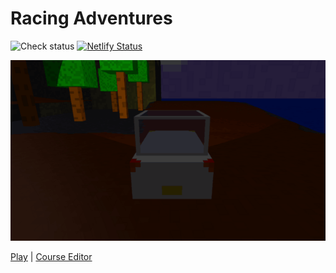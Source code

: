Racing Adventures
=================

![Check status](https://github.com/jncraton/racing-adventures/actions/workflows/check.yml/badge.svg)
[![Netlify Status](https://api.netlify.com/api/v1/badges/3e539c3e-6548-46df-aa6f-e3f87d3c3776/deploy-status)](https://app.netlify.com/sites/racing-adventures/deploys)

![Screenshot](screenshot.png)

[Play](https://racing-adventures.netlify.app/)
 | 
[Course Editor](https://racing-adventures.netlify.app/editor#c668c538c42893083208a108c67795073407b307c2478107a007c866c776c6562506c456c376c236c1460006c8759745c6252505c4157315a215c13560059844b744c6340504i404c3542214i10400142843i743c6436503c463c3332213j10340032842c752c6426512c422c34242029102b0020841c771c6616521c3318201b101c031884037407630b530c210c130c020)
